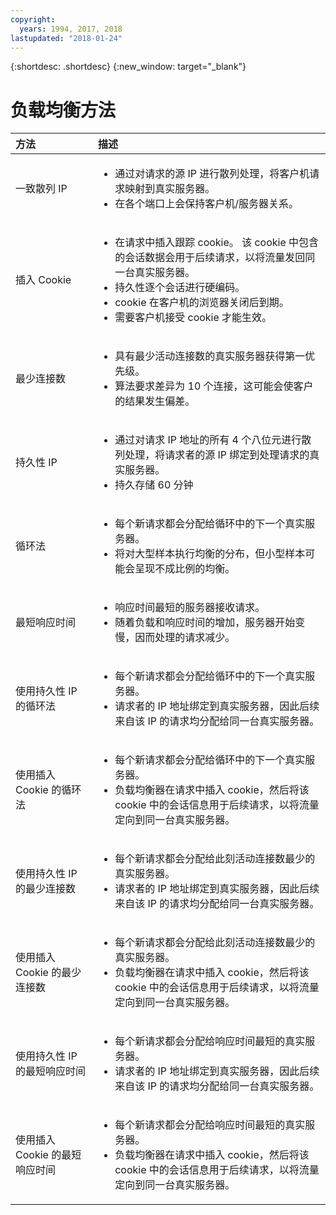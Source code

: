 ```yaml
---
copyright:
  years: 1994, 2017, 2018
lastupdated: "2018-01-24"
---
```


{:shortdesc: .shortdesc}
{:new_window: target="_blank"}

# 负载均衡方法

| 方法|描述|
|:---|:---|
|一致散列 IP|<ul><li>通过对请求的源 IP 进行散列处理，将客户机请求映射到真实服务器。</li><li>在各个端口上会保持客户机/服务器关系。</li></ul>|
|插入 Cookie|<ul><li>在请求中插入跟踪 cookie。<span style="mso-spacerun:yes"> </span>该 cookie 中包含的会话数据会用于后续请求，以将流量发回同一台真实服务器。</li><li>持久性逐个会话进行硬编码。</li><li>cookie 在客户机的浏览器关闭后到期。</li><li>需要客户机接受 cookie 才能生效。</li></ul>|
|最少连接数|<ul><li>具有最少活动连接数的真实服务器获得第一优先级。</li><li>算法要求差异为 10 个连接，这可能会使客户的结果发生偏差。</li></ul>|
|持久性 IP|<ul><li>通过对请求 IP 地址的所有 4 个八位元进行散列处理，将请求者的源 IP 绑定到处理请求的真实服务器。</li><li>持久存储 60 分钟</li></ul>|
|循环法|<ul><li>每个新请求都会分配给循环中的下一个真实服务器。</li><li>将对大型样本执行均衡的分布，但小型样本可能会呈现不成比例的均衡。</li></ul>|
|最短响应时间|<ul><li>响应时间最短的服务器接收请求。</li><li>随着负载和响应时间的增加，服务器开始变慢，因而处理的请求减少。</li></ul>|
|使用持久性 IP 的循环法|<ul><li>每个新请求都会分配给循环中的下一个真实服务器。</li><li>请求者的 IP 地址绑定到真实服务器，因此后续来自该 IP 的请求均分配给同一台真实服务器。</li></ul>|
|使用插入 Cookie 的循环法|<ul><li>每个新请求都会分配给循环中的下一个真实服务器。</li><li>负载均衡器在请求中插入 cookie，然后将该 cookie 中的会话信息用于后续请求，以将流量定向到同一台真实服务器。</li></ul>|
|使用持久性 IP 的最少连接数|<ul><li>每个新请求都会分配给此刻活动连接数最少的真实服务器。</li><li>请求者的 IP 地址绑定到真实服务器，因此后续来自该 IP 的请求均分配给同一台真实服务器。</li></ul>|
|使用插入 Cookie 的最少连接数|<ul><li>每个新请求都会分配给此刻活动连接数最少的真实服务器。</li><li>负载均衡器在请求中插入 cookie，然后将该 cookie 中的会话信息用于后续请求，以将流量定向到同一台真实服务器。</li></ul>|
|使用持久性 IP 的最短响应时间|<ul><li>每个新请求都会分配给响应时间最短的真实服务器。</li><li>请求者的 IP 地址绑定到真实服务器，因此后续来自该 IP 的请求均分配给同一台真实服务器。</li></ul>|
|使用插入 Cookie 的最短响应时间|<ul><li>每个新请求都会分配给响应时间最短的真实服务器。</li><li>负载均衡器在请求中插入 cookie，然后将该 cookie 中的会话信息用于后续请求，以将流量定向到同一台真实服务器。</li></ul>|
